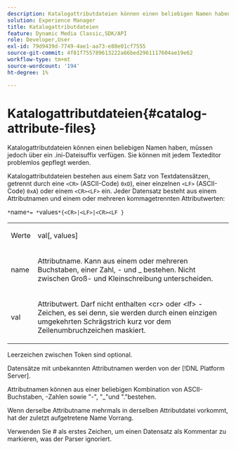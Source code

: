 ```yaml
---
description: Katalogattributdateien können einen beliebigen Namen haben, müssen jedoch über ein .ini-Dateisuffix verfügen. Sie können mit jedem Texteditor problemlos gepflegt werden.
solution: Experience Manager
title: Katalogattributdateien
feature: Dynamic Media Classic,SDK/API
role: Developer,User
exl-id: 79d9439d-7749-4ae1-aa73-e88e01cf7555
source-git-commit: 4f81f755789613222a66bed2961117604ae19e62
workflow-type: tm+mt
source-wordcount: '194'
ht-degree: 1%

---
```


# Katalogattributdateien{#catalog-attribute-files}

Katalogattributdateien können einen beliebigen Namen haben, müssen jedoch über ein .ini-Dateisuffix verfügen. Sie können mit jedem Texteditor problemlos gepflegt werden.

Katalogattributdateien bestehen aus einem Satz von Textdatensätzen, getrennt durch eine `<CR>` (ASCII-Code) `0xD`), einer einzelnen `<LF>` (ASCII-Code) `0xA`) oder einem `<CR><LF>` ein. Jeder Datensatz besteht aus einem Attributnamen und einem oder mehreren kommagetrennten Attributwerten:

`*`name`*= *`values`*{<CR>|<LF>|<CR><LF }`

<table id="simpletable_0F879121670046AE9414298725961303"> 
 <tr class="strow"> 
  <td class="stentry"> <p><span class="varname"> Werte</span> </p> </td> 
  <td class="stentry"> <p><span class="codeph"> <span class="varname"> val</span>[,<span class="varname"> values</span>]</span> </p> </td> 
 </tr> 
 <tr class="strow"> 
  <td class="stentry"> <p><span class="varname"> name</span> </p> </td> 
  <td class="stentry"> <p>Attributname. Kann aus einem oder mehreren Buchstaben, einer Zahl, - und _ bestehen. Nicht zwischen Groß- und Kleinschreibung unterscheiden. </p></td> 
 </tr> 
 <tr class="strow"> 
  <td class="stentry"> <p><span class="varname"> val</span> </p></td> 
  <td class="stentry"> <p>Attributwert. Darf nicht enthalten <span class="codeph"> &lt;cr&gt;</span> oder <span class="codeph"> &lt;lf&gt;</span> -Zeichen, es sei denn, sie werden durch einen einzigen umgekehrten Schrägstrich kurz vor dem Zeilenumbruchzeichen maskiert. </p></td> 
 </tr> 
</table>

Leerzeichen zwischen Token sind optional.

Datensätze mit unbekannten Attributnamen werden von der [!DNL Platform Server].

Attributnamen können aus einer beliebigen Kombination von ASCII-Buchstaben, -Zahlen sowie &quot;-&quot;, &quot;_&quot;und &quot;.&quot;bestehen.

Wenn derselbe Attributname mehrmals in derselben Attributdatei vorkommt, hat der zuletzt aufgetretene Name Vorrang.

Verwenden Sie # als erstes Zeichen, um einen Datensatz als Kommentar zu markieren, was der Parser ignoriert.
